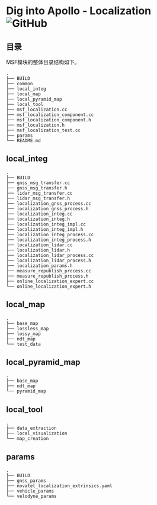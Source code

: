 # Dig into Apollo - Localization ![GitHub](https://img.shields.io/github/license/daohu527/Dig-into-Apollo.svg?style=popout) 

## 目录
MSF模块的整体目录结构如下。
```
.
├── BUILD
├── common
├── local_integ
├── local_map
├── local_pyramid_map
├── local_tool
├── msf_localization.cc
├── msf_localization_component.cc
├── msf_localization_component.h
├── msf_localization.h
├── msf_localization_test.cc
├── params
└── README.md
```

## local_integ
```
.
├── BUILD
├── gnss_msg_transfer.cc
├── gnss_msg_transfer.h
├── lidar_msg_transfer.cc
├── lidar_msg_transfer.h
├── localization_gnss_process.cc
├── localization_gnss_process.h
├── localization_integ.cc
├── localization_integ.h
├── localization_integ_impl.cc
├── localization_integ_impl.h
├── localization_integ_process.cc
├── localization_integ_process.h
├── localization_lidar.cc
├── localization_lidar.h
├── localization_lidar_process.cc
├── localization_lidar_process.h
├── localization_params.h
├── measure_republish_process.cc
├── measure_republish_process.h
├── online_localization_expert.cc
└── online_localization_expert.h
```


## local_map
```
.
├── base_map
├── lossless_map
├── lossy_map
├── ndt_map
└── test_data
```

## local_pyramid_map
```
.
├── base_map
├── ndt_map
└── pyramid_map
```

## local_tool
```
.
├── data_extraction
├── local_visualization
└── map_creation
```

## params
```
.
├── BUILD
├── gnss_params
├── novatel_localization_extrinsics.yaml
├── vehicle_params
└── velodyne_params
```

